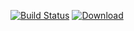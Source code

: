[![Build Status](https://travis-ci.org/freemint/cops.svg?branch=master)](https://travis-ci.org/freemint/cops) [ ![Download](https://api.bintray.com/packages/freemint/app/cops/images/download.svg) ](https://bintray.com/freemint/app/cops/_latestVersion)
